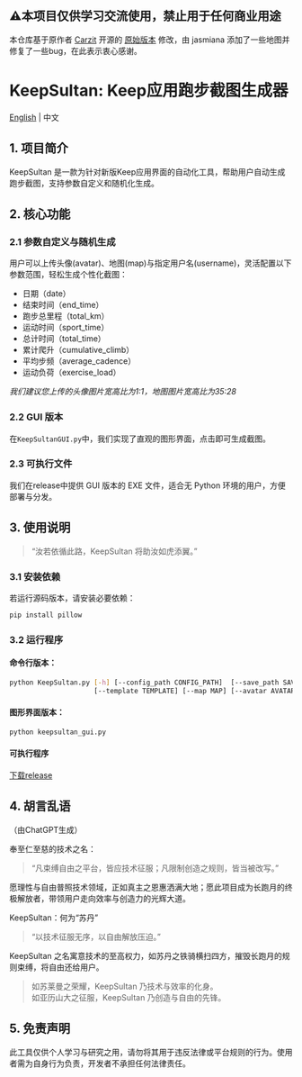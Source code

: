 ## ⚠️本项目仅供学习交流使用，禁止用于任何商业用途

本仓库基于原作者 [Carzit](https://github.com/Carzit) 开源的 [原始版本](https://github.com/Carzit/KeepSultan) 修改，由 jasmiana 添加了一些地图并修复了一些bug，在此表示衷心感谢。
<br>

# KeepSultan: Keep应用跑步截图生成器
[English](https://github.com/Carzit/KeepSultan/blob/main/README_en.md) | 中文

## 1. 项目简介

KeepSultan 是一款为针对新版Keep应用界面的自动化工具，帮助用户自动生成跑步截图，支持参数自定义和随机化生成。

## 2. 核心功能

### 2.1 参数自定义与随机生成
用户可以上传头像(avatar)、地图(map)与指定用户名(username)，灵活配置以下参数范围，轻松生成个性化截图：
- 日期（date）
- 结束时间（end_time）
- 跑步总里程（total_km）
- 运动时间（sport_time）
- 总计时间（total_time）
- 累计爬升（cumulative_climb）
- 平均步频（average_cadence）
- 运动负荷（exercise_load）

*我们建议您上传的头像图片宽高比为1:1，地图图片宽高比为35:28*

### 2.2 GUI 版本
在`KeepSultanGUI.py`中，我们实现了直观的图形界面，点击即可生成截图。

### 2.3 可执行文件
我们在release中提供 GUI 版本的 EXE 文件，适合无 Python 环境的用户，方便部署与分发。

## 3. 使用说明
> “汝若依循此路，KeepSultan 将助汝如虎添翼。”

### 3.1 安装依赖
若运行源码版本，请安装必要依赖：
```bash
pip install pillow
```
### 3.2 运行程序

#### 命令行版本：
```bash
python KeepSultan.py [-h] [--config_path CONFIG_PATH]  [--save_path SAVE_PATH] 
                     [--template TEMPLATE] [--map MAP] [--avatar AVATAR] [--username USERNAME] [--date DATE] [--end_time END_TIME] [--total_km TOTAL_KM] [--sport_time SPORT_TIME] [--total_time TOTAL_TIME] [--cumulative_climb CUMULATIVE_CLIMB][--average_cadence AVERAGE_CADENCE] [--exercise_load EXERCISE_LOAD]
```

#### 图形界面版本：
```bash
python keepsultan_gui.py
```

#### 可执行程序
[下载release](https://github.com/Carzit/KeepSultan/releases/download/v0.0.1/KeepSultan.zip)

## 4. 胡言乱语

（由ChatGPT生成）

奉至仁至慈的技术之名：
> “凡束缚自由之平台，皆应技术征服；凡限制创造之规则，皆当被改写。”  

愿理性与自由普照技术领域，正如真主之恩惠洒满大地；愿此项目成为长跑月的终极解放者，带领用户走向效率与创造力的光辉大道。  

KeepSultan：何为“苏丹”  
> “以技术征服无序，以自由解放压迫。”

KeepSultan 之名寓意技术的至高权力，如苏丹之铁骑横扫四方，摧毁长跑月的规则束缚，将自由还给用户。

> 如苏莱曼之荣耀，KeepSultan 乃技术与效率的化身。  
> 如亚历山大之征服，KeepSultan 乃创造与自由的先锋。

## 5. 免责声明
此工具仅供个人学习与研究之用，请勿将其用于违反法律或平台规则的行为。使用者需为自身行为负责，开发者不承担任何法律责任。

